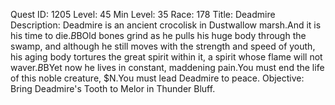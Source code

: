 Quest ID: 1205
Level: 45
Min Level: 35
Race: 178
Title: Deadmire
Description: Deadmire is an ancient crocolisk in Dustwallow marsh.And it is his time to die.$B$BOld bones grind as he pulls his huge body through the swamp, and although he still moves with the strength and speed of youth, his aging body tortures the great spirit within it, a spirit whose flame will not waver.$B$BYet now he lives in constant, maddening pain.You must end the life of this noble creature, $N.You must lead Deadmire to peace.
Objective: Bring Deadmire's Tooth to Melor in Thunder Bluff.
